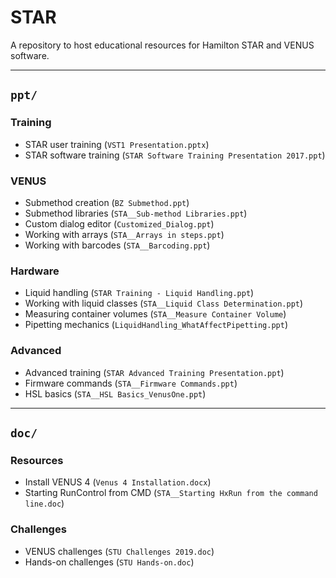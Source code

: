 # STAR
A repository to host educational resources for Hamilton STAR and VENUS software.

<hr>

## `ppt/`
### Training
* STAR user training (`VST1 Presentation.pptx`)
* STAR software training (`STAR Software Training Presentation 2017.ppt`)
### VENUS
* Submethod creation (`BZ Submethod.ppt`)
* Submethod libraries (`STA__Sub-method Libraries.ppt`)
* Custom dialog editor (`Customized_Dialog.ppt`)
* Working with arrays (`STA__Arrays in steps.ppt`)
* Working with barcodes (`STA__Barcoding.ppt`)
### Hardware
* Liquid handling (`STAR Training - Liquid Handling.ppt`)
* Working with liquid classes (`STA__Liquid Class Determination.ppt`)
* Measuring container volumes (`STA__Measure Container Volume`)
* Pipetting mechanics (`LiquidHandling_WhatAffectPipetting.ppt`)
### Advanced
* Advanced training (`STAR Advanced Training Presentation.ppt`)
* Firmware commands (`STA__Firmware Commands.ppt`)
* HSL basics (`STA__HSL Basics_VenusOne.ppt`)

<hr>

## `doc/`
### Resources
* Install VENUS 4 (`Venus 4 Installation.docx`)
* Starting RunControl from CMD (`STA__Starting HxRun from the command line.doc`)
### Challenges
* VENUS challenges (`STU Challenges 2019.doc`)
* Hands-on challenges (`STU Hands-on.doc`)




